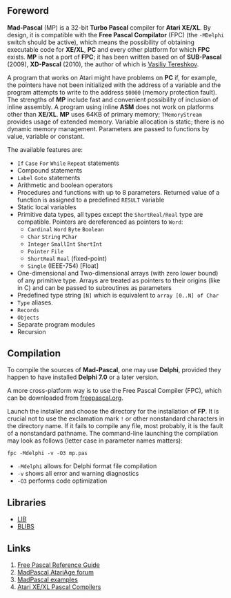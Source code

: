 #

## Foreword

**Mad-Pascal** (MP) is a 32-bit **Turbo Pascal** compiler for **Atari XE/XL**. By design, it is compatible with the **Free Pascal Compilator** (FPC) (the `-MDelphi` switch should be active), which means the possibility of obtaining executable code for **XE/XL**, **PC** and every other platform for which **FPC** exists. **MP** is not a port of **FPC**; it has been written based on of **SUB-Pascal** (2009), **XD-Pascal** (2010), the author of which is [Vasiliy Tereshkov](mailto:vtereshkov@mail.ru).

A program that works on Atari might have problems on **PC** if, for example, the pointers have not been initialized with the address of a variable and the program attempts to write to the address `$0000` (memory protection fault). The strengths of **MP** include fast and convenient possibility of inclusion of inline assembly. A program using inline **ASM** does not work on platforms other than **XE/XL**. **MP** uses 64KB of primary memory; `TMemoryStream` provides usage of extended memory.
Variable allocation is static; there is no dynamic memory management. Parameters are passed to functions by value, variable or constant.

The available features are:

* `If` `Case` `For` `While` `Repeat` statements
* Compound statements
* `Label` `Goto` statements
* Arithmetic and boolean operators
* Procedures and functions with up to 8 parameters. Returned value of a function is assigned to a predefined `RESULT` variable
* Static local variables
* Primitive data types, all types except the `ShortReal/Real` type are compatible. Pointers are dereferenced as pointers to `Word`:
    * `Cardinal` `Word` `Byte` `Boolean`
    * `Char` `String` `PChar`
    * `Integer` `SmallInt` `ShortInt`
    * `Pointer` `File`
    * `ShortReal` `Real` (fixed-point)
    * `Single` (IEEE-754) [Float]
* One-dimensional and Two-dimensional arrays (with zero lower bound) of any primitive type. Arrays are treated as pointers to their origins (like in C) and can be passed to subroutines as parameters
* Predefined type string `[N]` which is equivalent to `array [0..N] of Char`
* `Type` aliases.
* `Records`
* `Objects`
* Separate program modules
* Recursion

## Compilation

To compile the sources of **Mad-Pascal**, one may use **Delphi**, provided they happen to have installed **Delphi 7.0** or a later version.

A more cross-platform way is to use the Free Pascal Compiler (FPC), which can be downloaded from [freepascal.org](http://www.freepascal.org/).

Launch the installer and choose the directory for the installation of **FP**. It is crucial not to use the exclamation mark `!` or other nonstandard characters in the directory name. If it fails to compile any file, most probably, it is the fault of a nonstandard pathname. The command-line launching the compilation may look as follows (letter case in parameter names matters):

    fpc -Mdelphi -v -O3 mp.pas

* `-Mdelphi`     allows for Delphi format file compilation
* `-v`          shows all error and warning diagnostics
* `-O3`          performs code optimization

## Libraries

* [LIB](http://mads.atari8.info/library/doc/index.html)
* [BLIBS](https://bocianu.atari.pl/blog/blibs)

## Links

1. [Free Pascal Reference Guide](http://www.freepascal.org/docs-html/ref/ref.html#refch14.html)
2. [MadPascal AtariAge forum](http://atariage.com/forums/topic/240919-mad-pascal/)
3. [MadPascal examples](http://atariage.com/forums/topic/243658-mad-pascal-examples/)
4. [Atari XE/XL Pascal Compilers](https://atariwiki.org/wiki/Wiki.jsp?page=Pascal)
